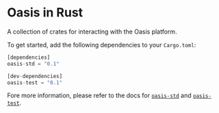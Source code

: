 # Oasis in Rust

A collection of crates for interacting with the Oasis platform.

To get started, add the following dependencies to your `Cargo.toml`:

```rust
[dependencies]
oasis-std = "0.1"

[dev-dependencies]
oasis-test = "0.1"
```

Fore more information, please refer to the docs for [`oasis-std`](https://docs.rs/oasis-std) and [`oasis-test`](https://docs.rs/oasis-test).
